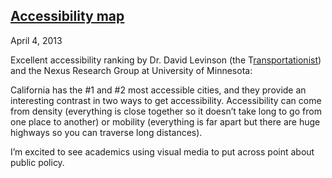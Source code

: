 ## [Accessibility map](/2013/04/04/accessibility-map/ "Accessibility map")

April 4, 2013
            

Excellent accessibility ranking by Dr. David Levinson (the T[ransportationist](http://blog.lib.umn.edu/levin031/transportationist/)) and the Nexus Research Group at University of Minnesota:

California has the #1 and #2 most accessible cities, and they provide an interesting contrast in two ways to get accessibility. Accessibility can come from density (everything is close together so it doesn’t take long to go from one place to another) or mobility (everything is far apart but there are huge highways so you can traverse long distances).

I’m excited to see academics using visual media to put across point about public policy.

					            